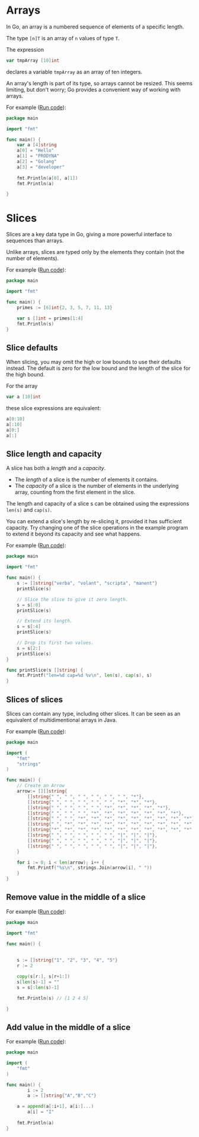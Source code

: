 # Arrays

In Go, an array is a numbered sequence of elements of a specific length.

The type `[n]T` is an array of `n` values of type `T`.

The expression

```go
var tmpArray [10]int
```

declares a variable `tmpArray` as an array of ten integers.

An array's length is part of its type, so arrays cannot be resized. This seems limiting, but don't worry; Go provides a convenient way of working with arrays. 

For example ([Run code](https://play.golang.org/p/yp4ZO8qXrjw)):
```go
package main

import "fmt"

func main() {
	var a [4]string
	a[0] = "Hello"
	a[1] = "PRODYNA"
	a[2] = "Golang"
	a[3] = "developer"
	
	fmt.Println(a[0], a[1])
	fmt.Println(a)

}
```

# Slices

Slices are a key data type in Go, giving a more powerful interface to sequences than arrays.

Unlike arrays, slices are typed only by the elements they contain (not the number of elements).

For example ([Run code](https://play.golang.org/p/3_04CaXl299)):
```go
package main

import "fmt"

func main() {
	primes := [6]int{2, 3, 5, 7, 11, 13}

	var s []int = primes[1:4]
	fmt.Println(s)
}
```

## Slice defaults

When slicing, you may omit the high or low bounds to use their defaults instead. The default is zero for the low bound and the length of the slice for the high bound.

For the array

```go
var a [10]int
```
these slice expressions are equivalent:

```go
a[0:10]
a[:10]
a[0:]
a[:]
```

## Slice length and capacity

A slice has both a *length* and a *capacity*.

* The *length* of a slice is the number of elements it contains.
* The *capacity* of a slice is the number of elements in the underlying array, counting from the first element in the slice.

The length and capacity of a slice s can be obtained using the expressions `len(s)` and `cap(s)`.

You can extend a slice's length by re-slicing it, provided it has sufficient capacity. Try changing one of the slice operations in the example program to extend it beyond its capacity and see what happens.

For example ([Run code](https://play.golang.org/p/kUhSiGF6SId)):
```go
package main

import "fmt"

func main() {
	s := []string{"verba", "volant", "scripta", "manent"}
	printSlice(s)

	// Slice the slice to give it zero length.
	s = s[:0]
	printSlice(s)

	// Extend its length.
	s = s[:4]
	printSlice(s)

	// Drop its first two values.
	s = s[2:]
	printSlice(s)
}

func printSlice(s []string) {
	fmt.Printf("len=%d cap=%d %v\n", len(s), cap(s), s)
}
```

## Slices of slices

Slices can contain any type, including other slices. It can be seen as an equivalent of multidimentional arrays in Java.

For example ([Run code](https://play.golang.org/p/hozbc5GcK1Y)):
```go
package main

import (
	"fmt"
	"strings"
)

func main() {
	// Create an Arrow
	arrow:= [][]string{
		[]string{" ", " ", " ", " ", " ", " ", "*"},
		[]string{" ", " ", " ", " ", " ", "*", "*", "*"},
		[]string{" ", " ", " ", " ", "*", "*", "*", "*", "*"},
		[]string{" ", " ", " ", "*", "*", "*", "*", "*", "*", "*"},
		[]string{" ", " ", "*", "*", "*", "*", "*", "*", "*", "*", "*"},
		[]string{" ", "*", "*", "*", "*", "*", "*", "*", "*", "*", "*", "*"},
		[]string{"*", "*", "*", "*", "*", "*", "*", "*", "*", "*", "*", "*", "*"},
		[]string{" ", " ", " ", " ", " ", "|", "|", "|"},
		[]string{" ", " ", " ", " ", " ", "|", "|", "|"},
		[]string{" ", " ", " ", " ", " ", "|", "|", "|"},
	}

	for i := 0; i < len(arrow); i++ {
		fmt.Printf("%s\n", strings.Join(arrow[i], " "))
	}
}
```


## Remove value in the middle of a slice

For example ([Run code](https://play.golang.org/p/cQDP38zVhNy)):
```go
package main

import "fmt"

func main() {
	
	
	s := []string{"1", "2", "3", "4", "5"}
	r := 2

	copy(s[r:], s[r+1:]) 
	s[len(s)-1] = ""    
	s = s[:len(s)-1]    

	fmt.Println(s) // [1 2 4 5]

}
```

## Add value in the middle of a slice

For example ([Run code](https://play.golang.org/p/mLNNzXcOQZG)):
```go
package main

import (
	"fmt"
)

func main() {
        i := 2
        a := []string{"A","B","C"}

	a = append(a[:i+1], a[i:]...)
        a[i] = "I"
		
	fmt.Println(a)		
}

```
